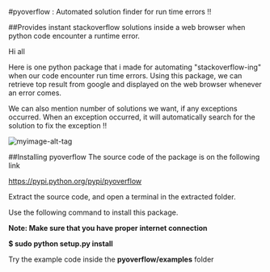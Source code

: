 #pyoverflow : Automated solution finder for run time errors !!

##Provides instant stackoverflow solutions inside a web browser when python code encounter a runtime error.

Hi all 

Here is one python package that i made for automating "stackoverflow-ing" when our code encounter run time errors. Using this package, we can retrieve top result from google and displayed on the web browser whenever an error comes. 

We can also mention number of solutions we want, if any exceptions occurred. When an exception occurred, it will automatically search for the solution to fix the exception !!


![myimage-alt-tag](http://gph.is/29qHDjv)


##Installing pyoverflow
The source code of the package is on the following link

https://pypi.python.org/pypi/pyoverflow

Extract the source code, and open a terminal in the extracted folder.

Use the following command to install this package. 

**Note: Make sure that you have proper internet connection**

**$ sudo python setup.py install**

Try the example code inside the **pyoverflow/examples** folder



